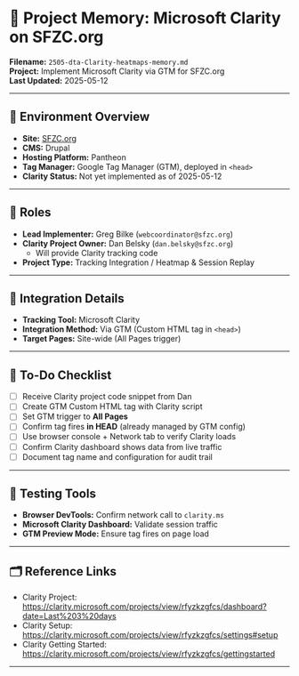 # 🧠 Project Memory: Microsoft Clarity on SFZC.org  
**Filename:** `2505-dta-Clarity-heatmaps-memory.md`  
**Project:** Implement Microsoft Clarity via GTM for SFZC.org  
**Last Updated:** 2025-05-12  

---

## 🔧 Environment Overview

- **Site:** [SFZC.org](https://www.sfzc.org)
- **CMS:** Drupal
- **Hosting Platform:** Pantheon
- **Tag Manager:** Google Tag Manager (GTM), deployed in `<head>`
- **Clarity Status:** Not yet implemented as of 2025-05-12

---

## 👤 Roles

- **Lead Implementer:** Greg Bilke (`webcoordinator@sfzc.org`)
- **Clarity Project Owner:** Dan Belsky (`dan.belsky@sfzc.org`)
  - Will provide Clarity tracking code
- **Project Type:** Tracking Integration / Heatmap & Session Replay

---

## 🪪 Integration Details

- **Tracking Tool:** Microsoft Clarity
- **Integration Method:** Via GTM (Custom HTML tag in `<head>`)
- **Target Pages:** Site-wide (All Pages trigger)

---

## 🧪 To-Do Checklist

- [ ] Receive Clarity project code snippet from Dan
- [ ] Create GTM Custom HTML tag with Clarity script
- [ ] Set GTM trigger to **All Pages**
- [ ] Confirm tag fires **in HEAD** (already managed by GTM config)
- [ ] Use browser console + Network tab to verify Clarity loads
- [ ] Confirm Clarity dashboard shows data from live traffic
- [ ] Document tag name and configuration for audit trail

---

## 🧰 Testing Tools

- **Browser DevTools:** Confirm network call to `clarity.ms`
- **Microsoft Clarity Dashboard:** Validate session traffic
- **GTM Preview Mode:** Ensure tag fires on page load

---

## 🗂️ Reference Links

- Clarity Project: https://clarity.microsoft.com/projects/view/rfyzkzgfcs/dashboard?date=Last%203%20days
- Clarity Setup: https://clarity.microsoft.com/projects/view/rfyzkzgfcs/settings#setup
- Clarity Getting Started: https://clarity.microsoft.com/projects/view/rfyzkzgfcs/gettingstarted

---

